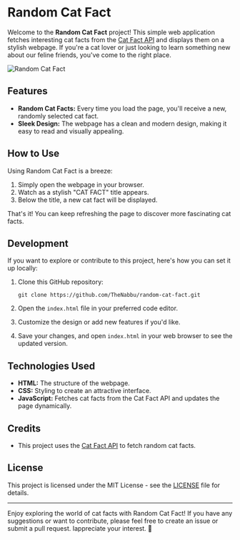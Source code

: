 # Random Cat Fact

Welcome to the **Random Cat Fact** project! This simple web application fetches interesting cat facts from the [Cat Fact API](https://catfact.ninja/fact) and displays them on a stylish webpage. If you're a cat lover or just looking to learn something new about our feline friends, you've come to the right place.

![Random Cat Fact](https://i.imgur.com/z48ieyK.png)

## Features

- **Random Cat Facts:** Every time you load the page, you'll receive a new, randomly selected cat fact.
- **Sleek Design:** The webpage has a clean and modern design, making it easy to read and visually appealing.

## How to Use

Using Random Cat Fact is a breeze:

1. Simply open the webpage in your browser.
2. Watch as a stylish "CAT FACT" title appears.
3. Below the title, a new cat fact will be displayed.

That's it! You can keep refreshing the page to discover more fascinating cat facts.

## Development

If you want to explore or contribute to this project, here's how you can set it up locally:

1. Clone this GitHub repository:

   ```shell
   git clone https://github.com/TheNabbu/random-cat-fact.git
   ```

2. Open the `index.html` file in your preferred code editor.

3. Customize the design or add new features if you'd like.

4. Save your changes, and open `index.html` in your web browser to see the updated version.

## Technologies Used

- **HTML:** The structure of the webpage.
- **CSS:** Styling to create an attractive interface.
- **JavaScript:** Fetches cat facts from the Cat Fact API and updates the page dynamically.

## Credits

- This project uses the [Cat Fact API](https://catfact.ninja/fact) to fetch random cat facts.

## License

This project is licensed under the MIT License - see the [LICENSE](LICENSE) file for details.

---

Enjoy exploring the world of cat facts with Random Cat Fact! If you have any suggestions or want to contribute, please feel free to create an issue or submit a pull request. Iappreciate your interest. 🐾
